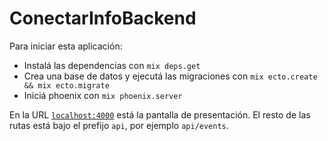 # ConectarInfoBackend

Para iniciar esta aplicación:

  * Instalá las dependencias con `mix deps.get`
  * Crea una base de datos y ejecutá las migraciones con `mix ecto.create && mix ecto.migrate`
  * Iniciá phoenix con `mix phoenix.server`

En la URL [`localhost:4000`](http://localhost:4000) está la pantalla de presentación. El resto de las rutas está bajo el prefijo `api`, por ejemplo `api/events`.
